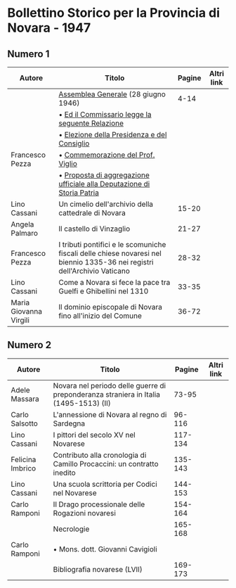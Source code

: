 # Bollettino Storico per la Provincia di Novara - 1947

## Numero 1

| Autore                 | Titolo                                                                                                                     | Pagine | Altri link |
|------------------------|----------------------------------------------------------------------------------------------------------------------------|--------|------------|
|                        | [Assemblea Generale](http://www.ssno.it/BSPNo/bspn_not47.html#471) (28 giugno 1946)                                        | 4-14   |            |
|                        | • [Ed il Commissario legge la seguente Relazione](http://www.ssno.it/BSPNo/bspn_not47.html#471rel)                         |        |            |
|                        | • [Elezione della Presidenza e del Consiglio](http://www.ssno.it/BSPNo/bspn_not47.html#471elez)                            |        |            |
| Francesco Pezza        | • [Commemorazione del Prof. Viglio](http://www.ssno.it/BSPNo/bspn_not47.html#471viglio)                                    |        |            |
|                        | • [Proposta di aggregazione ufficiale alla Deputazione di Storia Patria](http://www.ssno.it/BSPNo/bspn_not47.html#471dssp) |        |            |
| Lino Cassani           | Un cimelio dell'archivio della cattedrale di Novara                                                                        | 15-20  |            |
| Angela Palmaro         | Il castello di Vinzaglio                                                                                                   | 21-27  |            |
| Francesco Pezza        | I tributi pontifici e le scomuniche fiscali delle chiese novaresi nel biennio 1335-36 nei registri dell'Archivio Vaticano  | 28-32  |            |
| Lino Cassani           | Come a Novara si fece la pace tra Guelfi e Ghibellini nel 1310                                                             | 33-35  |            |
| Maria Giovanna Virgili | Il dominio episcopale di Novara fino all'inizio del Comune                                                                 | 36-72  |            |

## Numero 2

| Autore           | Titolo                                                                                | Pagine  | Altri link |
|------------------|---------------------------------------------------------------------------------------|---------|------------|
| Adele Massara    | Novara nel periodo delle guerre di preponderanza straniera in Italia (1495-1513) (II) | 73-95   |            |
| Carlo Salsotto   | L'annessione di Novara al regno di Sardegna                                           | 96-116  |            |
| Lino Cassani     | I pittori del secolo XV nel Novarese                                                  | 117-134 |            |
| Felicina Imbrico | Contributo alla cronologia di Camillo Procaccini: un contratto inedito                | 135-143 |            |
| Lino Cassani     | Una scuola scrittoria per Codici nel Novarese                                         | 144-153 |            |
| Carlo Ramponi    | Il Drago processionale delle Rogazioni novaresi                                       | 154-164 |            |
|                  | Necrologie                                                                            | 165-168 |            |
| Carlo Ramponi    | • Mons. dott. Giovanni Cavigioli                                                      |         |            |
|                  | Bibliografia novarese (LVII)                                                          | 169-173 |            |
